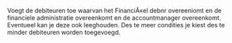 Voegt de debiteuren toe waarvan het FinanciÃ«el debnr overeeniomt en de financiele administratie overeenkomt en de accountmanager overeenkomt. Eventueel kan je deze ook leeghouden. Des te meer condities je kiest des te minder debiteuren worden toegevoegd.